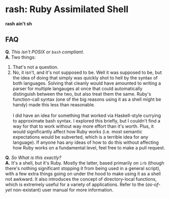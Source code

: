 # rash: Ruby Assimilated Shell
#### rash ain't sh

## FAQ

**Q.** *This isn't POSIX or `bash` compliant.*<br>
**A.** Two things:
1. That's not a question.
2. No, it isn't, and it's not supposed to be. Well it was supposed to be, but the idea of doing that 
simply was quickly shot to hell by the syntax of both languages. Solving that cleanly would have 
amounted to writing a parser for multiple langauges at once that could automatically distinguish 
between the two, but also treat them the same. Ruby's function-call syntax (one of the big reasons 
using it as a shell might be handy) made this less than reasonable. <br><br>
I did have an idea for something that worked via Haskell-style currying to approximate bash syntax. 
I explored this briefly, but I couldn't find a way for that to work without way more effort than 
it's worth. Plus, it would significantly affect how Ruby works (i.e. most semantic expectations 
would be subverted, which is a terrible idea for any language<!--*cough* PHP *cough* Javascript *cough*-->). 
If anyone has any ideas of how to do this without affecting how Ruby works on a fundamental 
level, feel free to make a pull request.

**Q.** *So What is this exactly?*<br>
**A.**
It's a shell, but it's Ruby. Mostly the latter, based primarily on `irb` (though there's nothing 
significant stopping it from being used in a general script), with a few extra things going on 
under the hood to make using it as a shell not awkward. It also introduces the concept of 
directory-local functions, which is extremely useful for a variety of applications. Refer to the 
(*as-of-yet* non-existant) user manual for more information.




<!--
TODO:
caller
command
mapfile
    - readarray
source - eval

### Complex
option parser - OptionParser.parse(args)
    - shift
ulimit

job control
completion

File system pseudo-emulation. Class for each directory, which can take custom
defined methods. 
-->

<!--
### Design decisions
explicitly ignoring directory stack (pushd, popd, dirs). But maybe not

explicitly ignoring readonly, as it goes against Ruby variable philosophy



-->
